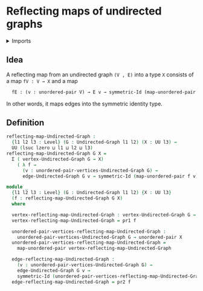 #  Reflecting maps of undirected graphs

<details><summary>Imports</summary>
```agda
module graph-theory.reflecting-maps-undirected-graphs where
open import foundation.dependent-pair-types
open import foundation.symmetric-identity-types
open import foundation.universe-levels
open import foundation.unordered-pairs
open import graph-theory.undirected-graphs
```
</details>

## Idea

A reflecting map from an undirected graph `(V , E)` into a type `X` consists of a map `fV : V → X` and a map

```md
  fE : (v : unordered-pair V) → E v → symmetric-Id (map-unordered-pair fV v).
```

In other words, it maps edges into the symmetric identity type.

## Definition

```agda
reflecting-map-Undirected-Graph :
  {l1 l2 l3 : Level} (G : Undirected-Graph l1 l2) (X : UU l3) →
  UU (lsuc lzero ⊔ l1 ⊔ l2 ⊔ l3)
reflecting-map-Undirected-Graph G X =
  Σ ( vertex-Undirected-Graph G → X)
    ( λ f →
      (v : unordered-pair-vertices-Undirected-Graph G) →
      edge-Undirected-Graph G v → symmetric-Id (map-unordered-pair f v))

module _
  {l1 l2 l3 : Level} (G : Undirected-Graph l1 l2) {X : UU l3}
  (f : reflecting-map-Undirected-Graph G X)
  where

  vertex-reflecting-map-Undirected-Graph : vertex-Undirected-Graph G → X
  vertex-reflecting-map-Undirected-Graph = pr1 f

  unordered-pair-vertices-reflecting-map-Undirected-Graph :
    unordered-pair-vertices-Undirected-Graph G → unordered-pair X
  unordered-pair-vertices-reflecting-map-Undirected-Graph =
    map-unordered-pair vertex-reflecting-map-Undirected-Graph

  edge-reflecting-map-Undirected-Graph :
    (v : unordered-pair-vertices-Undirected-Graph G) →
    edge-Undirected-Graph G v →
    symmetric-Id (unordered-pair-vertices-reflecting-map-Undirected-Graph v)
  edge-reflecting-map-Undirected-Graph = pr2 f
```
